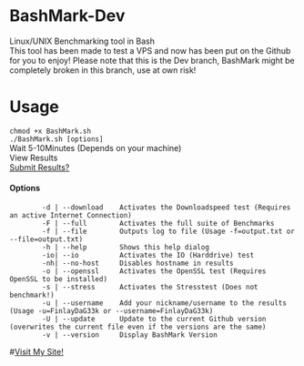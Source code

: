 # BashMark-Dev
Linux/UNIX Benchmarking tool in Bash  
This tool has been made to test a VPS and now has been put on the Github for you to enjoy!
Please note that this is the Dev branch, BashMark might be completely broken in this branch, use at own risk!

# Usage
`chmod +x BashMark.sh`  
`./BashMark.sh [options]`  
Wait 5-10Minutes (Depends on your machine)  
View Results  
[Submit Results?](https://finlaydag33k.nl/da-foramz/forum/projects/bashmark/scores/)

#### Options
`        -d | --download    Activates the Downloadspeed test (Requires an active Internet Connection)`  
`        -F | --full        Activates the full suite of Benchmarks`  
`        -f | --file        Outputs log to file (Usage -f=output.txt or --file=output.txt)`  
`        -h | --help        Shows this help dialog`  
`        -io| --io          Activates the IO (Harddrive) test`  
`        -nh| --no-host     Disables hostname in results`  
`        -o | --openssl     Activates the OpenSSL test (Requires OpenSSL to be installed)`  
`        -s | --stress      Activates the Stresstest (Does not benchmark!)`  
`        -u | --username    Add your nickname/username to the results (Usage -u=FinlayDaG33k or --username=FinlayDaG33k)`  
`        -U | --update      Update to the current Github version (overwrites the current file even if the versions are the same)`  
`        -v | --version     Display BashMark Version`  

#[Visit My Site!](https://finlaydag33k.nl/?mref=FinlaydaG33k)
